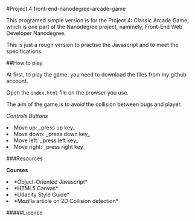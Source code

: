 #Project 4 front-end-nanodegree-arcade-game

This programed simple version is for the Project 4: Classic Arcade Game, which is one part of the Nanodegree project, nammely, Front-End Web Developer Nanodegree.

This is just a rough version to practise the Javascript and to meet the specifications.



##How to play

At first, to play the game, you need to download the files from my github account.

Open the `index.html` file on the browser you use.

The aim of the game is to avoid the collision between bugs and player.


_Controls Buttons_

<li>Move up: _press up key_</li>
<li>Move down: _press down key_</li>
<li>Move left: _press left key_ </li>
<li>Move right: _press right key_ </li>





###Resources

**Courses**

<li>*Object-Oriented Javascript*</li>
<li>*HTML5 Canvas*</li>
<li>*Udacity Style Guide*</li>
<li>*Mozilla article on 2D Collision detection*</li>

#####Licence




